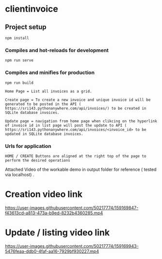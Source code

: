# clientinvoice

## Project setup
```
npm install
```

### Compiles and hot-reloads for development
```
npm run serve
```

### Compiles and minifies for production
```
npm run build
```

    Home Page = List all invoices as a grid.
    
    Create page = To create a new invoice and unique invoice id will be generated to be posted in the API ( https://sri143.pythonanywhere.com/api/invoices/) to be created in SQLite database invoices.
    
    Update page = navigation from home page when clikcing on the hyperlink of invoice id in list page will post the update to API ( https://sri143.pythonanywhere.com/api/invoices/<invoice_id> to be updated in SQLite database invoices.
    
### Urls for application
```
HOME / CREATE Buttons are aligned at the right top of the page to perform the desired operations

``` 
    
Attached Video of the workable demo in output folder for reference ( tested via localhost) . 

# Creation video link 

https://user-images.githubusercontent.com/50217774/159169847-f43613cd-a813-473a-b9ed-8232b4360285.mp4

# Update / listing video link

https://user-images.githubusercontent.com/50217774/159169943-5476feaa-ddb0-4faf-aa16-7929bf930227.mp4


